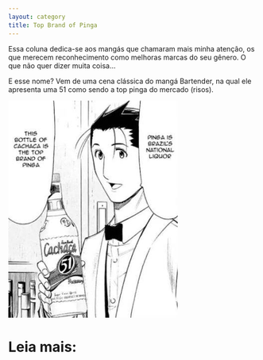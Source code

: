 ```yaml
---
layout: category
title: Top Brand of Pinga
---
```


Essa coluna dedica-se aos mangás que chamaram mais minha atenção, os que merecem reconhecimento como melhoras marcas do seu gênero. O que não quer dizer muita coisa... <p>
E esse nome? Vem de uma cena clássica do mangá Bartender, na qual ele apresenta uma  51 como sendo a top pinga do mercado (risos).

![bartender](/assets/images/toppinga.jpg)


<h1>Leia mais:
